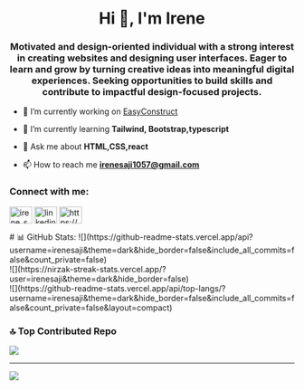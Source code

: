 <h1 align="center">Hi 👋, I'm Irene</h1>
<h3 align="center">Motivated and design-oriented individual with a strong interest in creating websites and designing user interfaces. 
Eager to learn  and grow by turning creative ideas into meaningful digital experiences. Seeking opportunities to build 
skills and contribute to  impactful design-focused projects. </h3>

- 🔭 I’m currently working on [EasyConstruct](https://github.com/irenesaji/econstruct.git)

- 🌱 I’m currently learning **Tailwind, Bootstrap,typescript**

- 💬 Ask me about **HTML,CSS,react**

- 📫 How to reach me **irenesaji1057@gmail.com**

<h3 align="left">Connect with me:</h3>
<p align="left">
<a href="https://twitter.com/irene_saji" target="blank"><img align="center" src="https://raw.githubusercontent.com/rahuldkjain/github-profile-readme-generator/master/src/images/icons/Social/twitter.svg" alt="irene_saji" height="30" width="40" /></a>
<a href="https://linkedin.com/in/linkedin.com/in/irenesaji2003" target="blank"><img align="center" src="https://raw.githubusercontent.com/rahuldkjain/github-profile-readme-generator/master/src/images/icons/Social/linked-in-alt.svg" alt="linkedin.com/in/irenesaji2003" height="30" width="40" /></a>
<a href="https://instagram.com/https://www.instagram.com/irenesaji_/" target="blank"><img align="center" src="https://raw.githubusercontent.com/rahuldkjain/github-profile-readme-generator/master/src/images/icons/Social/instagram.svg" alt="https://www.instagram.com/irenesaji_/" height="30" width="40" /></a>
</p>
# 📊 GitHub Stats:
![](https://github-readme-stats.vercel.app/api?username=irenesaji&theme=dark&hide_border=false&include_all_commits=false&count_private=false)<br/>
![](https://nirzak-streak-stats.vercel.app/?user=irenesaji&theme=dark&hide_border=false)<br/>
![](https://github-readme-stats.vercel.app/api/top-langs/?username=irenesaji&theme=dark&hide_border=false&include_all_commits=false&count_private=false&layout=compact)

### 🔝 Top Contributed Repo
![](https://github-contributor-stats.vercel.app/api?username=irenesaji&limit=5&theme=dark&combine_all_yearly_contributions=true)

---
[![](https://visitcount.itsvg.in/api?id=irenesaji&icon=0&color=0)](https://visitcount.itsvg.in)

<!-- Proudly created with GPRM ( https://gprm.itsvg.in ) -->
